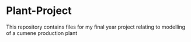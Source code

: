 # Plant-Project
This repository contains files for my final year project relating to modelling of a cumene production plant
